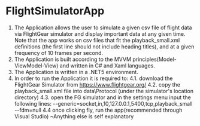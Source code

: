 # FlightSimulatorApp
1. The Application allows the user to simulate a given csv file of flight data via FlightGear simulator and display important data at any given time.
    Note that the app works on csv files that fit the playback_small.xml definitions (the first line should not include heading titles), and at a given frequency of 10 frames per     second.
2. The Application is built according to the MVVM principles(Model-ViewModel-View) and written in C# and Xaml languages.
3. The Application is written in a .NET5 environment.
4. In order to run the Application it is required to:
4.1.  download the FlightGear Simulator from https://www.flightgear.org/
4.2.  copy the playback_small.xml file into data\Protocol (under the simulator's location directory)
4.3.  open the FG simulator and in the settings menu input the following lines: 
          --generic=socket,in,10,127.0.0.1,5400,tcp,playback_small
          --fdm=null
4.4   once clicking fly, run the app(recommended through Visual Studio)
~Anything else is self explanatory
